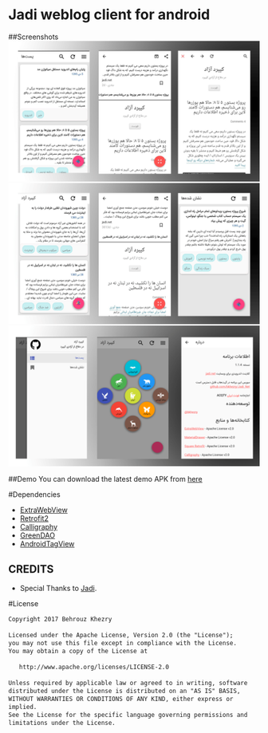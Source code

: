 # Jadi weblog client for android


##Screenshots
<img src="assets/1.png" />
<img src="assets/2.png" />
<img src="assets/3.png" />

##Demo
You can download the latest demo APK from [here](https://github.com/bkhezry/Jadi_Net/blob/master/assets/jadi_net-last.apk)

#Dependencies

- [ExtraWebView](https://github.com/bkhezry/ExtraWebView/)
- [Retrofit2](https://github.com/square/retrofit/)
- [Calligraphy](https://github.com/chrisjenx/Calligraphy/)
- [GreenDAO](https://github.com/greenrobot/greenDAO/)
- [AndroidTagView](https://github.com/whilu/AndroidTagView/)


## CREDITS
* Special Thanks to [Jadi](https://github.com/jadijadi).

 #License

    Copyright 2017 Behrouz Khezry

    Licensed under the Apache License, Version 2.0 (the "License");
    you may not use this file except in compliance with the License.
    You may obtain a copy of the License at

       http://www.apache.org/licenses/LICENSE-2.0

    Unless required by applicable law or agreed to in writing, software
    distributed under the License is distributed on an "AS IS" BASIS,
    WITHOUT WARRANTIES OR CONDITIONS OF ANY KIND, either express or implied.
    See the License for the specific language governing permissions and
    limitations under the License.
